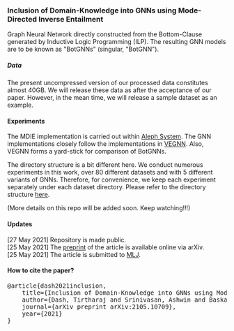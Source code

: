 ### Inclusion of Domain-Knowledge into GNNs using Mode-Directed Inverse Entailment

Graph Neural Network directly constructed from the Bottom-Clause generated by Inductive Logic Programming (ILP). The resulting GNN models are to be known as "BotGNNs" (singular, "BotGNN").

##### Data

The present uncompressed version of our processed data constitutes almost 40GB. We will release these data as after the acceptance of our paper. However, in the mean time, we will release a sample dataset as an example.


#### Experiments

The MDIE implementation is carried out within [Aleph System](https://www.cs.ox.ac.uk/activities/programinduction/Aleph/aleph.html).
The GNN implementations closely follow the implementations in [VEGNN](https://arxiv.org/abs/2010.13900). Also, VEGNN forms a yard-stick for comparison of BotGNNs.

The directory structure is a bit different here. We conduct numerous experiments in this work, over 80 different datasets and with 5 different variants of GNNs. Therefore, for convenience, we keep each experiment separately under each dataset directory. Please refer to the directory structure [here](https://github.com/tirtharajdash/BotGNN/blob/main/dirstr.md).

(More details on this repo will be added soon. Keep watching!!!)


#### Updates

[27 May 2021] Repository is made public.\
[25 May 2021] The [preprint](http://arxiv.org/abs/2105.10709) of the article is available online via arXiv.\
[25 May 2021] The article is submitted to [MLJ](https://www.springer.com/journal/10994).


#### How to cite the paper?

<pre>
@article{dash2021inclusion,
	title={Inclusion of Domain-Knowledge into GNNs using Mode-Directed Inverse Entailment}, 
	author={Dash, Tirtharaj and Srinivasan, Ashwin and Baskar, A},
	journal={arXiv preprint arXiv:2105.10709},
	year={2021}
}
</pre>
